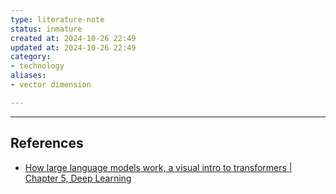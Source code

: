 ```yaml
---
type: literature-note
status: inmature
created at: 2024-10-26 22:49
updated at: 2024-10-26 22:49
category:
- technology
aliases: 
- vector dimension

---
```




---
## References

 - [How large language models work, a visual intro to transformers | Chapter 5, Deep Learning](no-reference)

